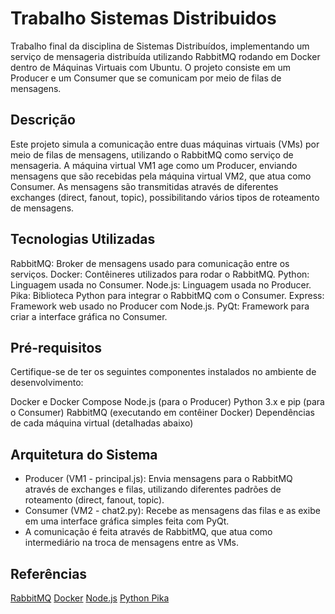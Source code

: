 # Trabalho Sistemas Distribuidos
Trabalho final da disciplina de Sistemas Distribuídos, implementando um serviço de mensageria distribuída utilizando RabbitMQ rodando em Docker dentro de Máquinas Virtuais com Ubuntu. O projeto consiste em um Producer e um Consumer que se comunicam por meio de filas de mensagens.

## Descrição
Este projeto simula a comunicação entre duas máquinas virtuais (VMs) por meio de filas de mensagens, utilizando o RabbitMQ como serviço de mensageria. A máquina virtual VM1 age como um Producer, enviando mensagens que são recebidas pela máquina virtual VM2, que atua como Consumer. As mensagens são transmitidas através de diferentes exchanges (direct, fanout, topic), possibilitando vários tipos de roteamento de mensagens.

## Tecnologias Utilizadas
RabbitMQ: Broker de mensagens usado para comunicação entre os serviços.
Docker: Contêineres utilizados para rodar o RabbitMQ.
Python: Linguagem usada no Consumer.
Node.js: Linguagem usada no Producer.
Pika: Biblioteca Python para integrar o RabbitMQ com o Consumer.
Express: Framework web usado no Producer com Node.js.
PyQt: Framework para criar a interface gráfica no Consumer.

## Pré-requisitos
Certifique-se de ter os seguintes componentes instalados no ambiente de desenvolvimento:

Docker e Docker Compose
Node.js (para o Producer)
Python 3.x e pip (para o Consumer)
RabbitMQ (executando em contêiner Docker)
Dependências de cada máquina virtual (detalhadas abaixo)

## Arquitetura do Sistema
- Producer (VM1 - principal.js): Envia mensagens para o RabbitMQ através de exchanges e filas, utilizando diferentes padrões de roteamento (direct, fanout, topic).
- Consumer (VM2 - chat2.py): Recebe as mensagens das filas e as exibe em uma interface gráfica simples feita com PyQt.
- A comunicação é feita através de RabbitMQ, que atua como intermediário na troca de mensagens entre as VMs.

## Referências
[RabbitMQ](https://www.rabbitmq.com/)
[Docker](https://www.docker.com/)
[Node.js](https://nodejs.org/pt)
[Python Pika](https://pika.readthedocs.io/en/stable/)
